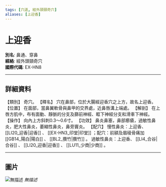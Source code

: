 ```yaml
---
tags: [穴道, 經外頭頸奇穴]
aliases: [上迎香]
---
```


# 上迎香

**別名**: 鼻通、穿鼻  
**經絡**: 經外頭頸奇穴  
**國際代碼**: EX-HN8  

---

## 詳細資料
【類別】
奇穴。
【釋名】
穴在鼻部，位於大腸經迎香穴之上方，故名上迎香。
【位置】
在面部，當鼻翼軟骨與鼻甲的交界處，近鼻唇溝上端處。
【解剖】
在上唇方肌中，布有面動、靜脈的分支及篩前神經、眶下神經分支和滑車下神經。
【操作】
向內上方斜刺0.3～0.6寸。
【功效】
鼻炎鼻塞，鼻部癤瘡，過敏性鼻炎，肥大性鼻炎，萎縮性鼻炎，鼻旁竇炎。
【配穴】
慢性鼻炎：上迎香、 [[LI20_迎香|迎香]] 、 [[EX-HN3_印堂|印堂]] ；配穴：前額及眉稜骨痛加 [[GB14_陽白|陽白]] 、 [[BL2_攢竹|攢竹]] 。
過敏性鼻炎：上迎香、 [[LI4_合谷|合谷]] 、 [[LI20_迎香|迎香]] 、 [[LU11_少商|少商]] 。

---

## 圖片
![無描述](https://yibian.hopto.org/pic/shu16/417.gif)
_無描述_

